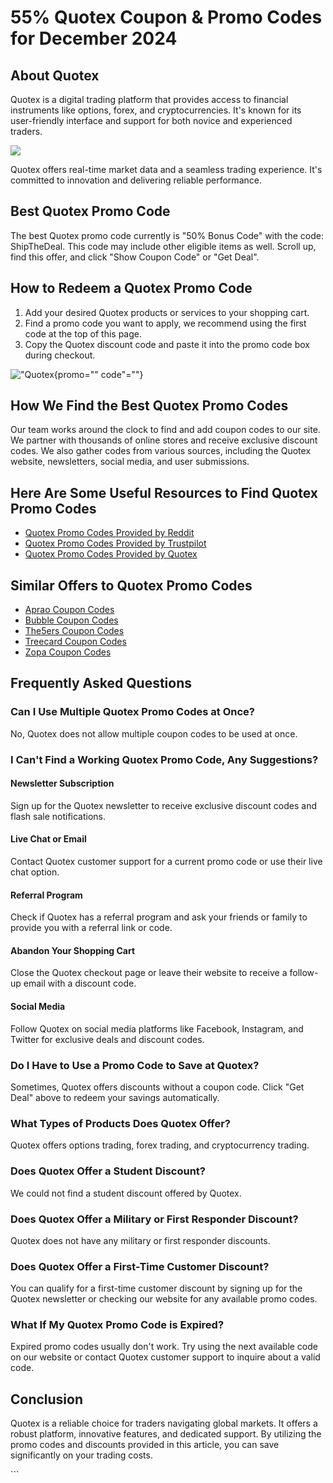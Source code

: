 # 55% Quotex Coupon & Promo Codes for December 2024

## About Quotex

Quotex is a digital trading platform that provides access to financial
instruments like options, forex, and cryptocurrencies. It\'s known for
its user-friendly interface and support for both novice and experienced
traders.

[![](https://static.quotex.io/files/4_en/300_250.jpg)](https://traff.sbs/brokerqxlid)

Quotex offers real-time market data and a seamless trading experience.
It\'s committed to innovation and delivering reliable performance.

## Best Quotex Promo Code

The best Quotex promo code currently is "50% Bonus Code" with the
code: ShipTheDeal. This code may include other eligible items as well.
Scroll up, find this offer, and click "Show Coupon Code" or
"Get Deal".

## How to Redeem a Quotex Promo Code

1.  Add your desired Quotex products or services to your shopping cart.
2.  Find a promo code you want to apply, we recommend using the first
    code at the top of this page.
3.  Copy the Quotex discount code and paste it into the promo code box
    during checkout.

!["Quotex](\%22https://shipthedeal.com//assets/uploads/stores_content/quotex%20promo%20code.png\%22){promo=""
code"=""}

## How We Find the Best Quotex Promo Codes

Our team works around the clock to find and add coupon codes to our
site. We partner with thousands of online stores and receive exclusive
discount codes. We also gather codes from various sources, including the
Quotex website, newsletters, social media, and user submissions.

## Here Are Some Useful Resources to Find Quotex Promo Codes

-   [Quotex Promo Codes Provided by
    Reddit](\%22https://www.reddit.com/search/?q=quotex+promo+code&type=link&cId=1e2056ed-4cf9-48ba-b4bd-dae9f948f59c&iId=0bfa96ac-e244-40e2-ac02-b6cb3cddcc34\%22)
-   [Quotex Promo Codes Provided by
    Trustpilot](\%22https://www.trustpilot.com/review/qxbroker.com\%22)
-   [Quotex Promo Codes Provided by
    Quotex](\%22https://qxbroker.com/\%22)

## Similar Offers to Quotex Promo Codes

-   [Aprao Coupon
    Codes](\%22https://shipthedeal.com/store/aprao-coupon\%22)
-   [Bubble Coupon
    Codes](\%22https://shipthedeal.com/store/bubble-coupon\%22)
-   [The5ers Coupon
    Codes](\%22https://shipthedeal.com/store/the5ers-coupon\%22)
-   [Treecard Coupon
    Codes](\%22https://shipthedeal.com/store/treecard-coupon\%22)
-   [Zopa Coupon
    Codes](\%22https://shipthedeal.com/store/zopa-coupon\%22)

## Frequently Asked Questions

### Can I Use Multiple Quotex Promo Codes at Once?

No, Quotex does not allow multiple coupon codes to be used at once.

### I Can\'t Find a Working Quotex Promo Code, Any Suggestions?

#### Newsletter Subscription

Sign up for the Quotex newsletter to receive exclusive discount codes
and flash sale notifications.

#### Live Chat or Email

Contact Quotex customer support for a current promo code or use their
live chat option.

#### Referral Program

Check if Quotex has a referral program and ask your friends or family to
provide you with a referral link or code.

#### Abandon Your Shopping Cart

Close the Quotex checkout page or leave their website to receive a
follow-up email with a discount code.

#### Social Media

Follow Quotex on social media platforms like Facebook, Instagram, and
Twitter for exclusive deals and discount codes.

### Do I Have to Use a Promo Code to Save at Quotex?

Sometimes, Quotex offers discounts without a coupon code. Click "Get
Deal" above to redeem your savings automatically.

### What Types of Products Does Quotex Offer?

Quotex offers options trading, forex trading, and cryptocurrency
trading.

### Does Quotex Offer a Student Discount?

We could not find a student discount offered by Quotex.

### Does Quotex Offer a Military or First Responder Discount?

Quotex does not have any military or first responder discounts.

### Does Quotex Offer a First-Time Customer Discount?

You can qualify for a first-time customer discount by signing up for the
Quotex newsletter or checking our website for any available promo codes.

### What If My Quotex Promo Code is Expired?

Expired promo codes usually don\'t work. Try using the next available
code on our website or contact Quotex customer support to inquire about
a valid code.

## Conclusion

Quotex is a reliable choice for traders navigating global markets. It
offers a robust platform, innovative features, and dedicated support. By
utilizing the promo codes and discounts provided in this article, you
can save significantly on your trading costs.

\`\`\`

